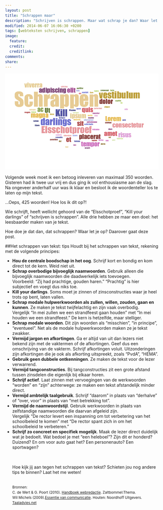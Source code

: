 ```yaml
---
layout: post
title: "Schrappen maar"
description: "Schrijven is schrappen. Maar wat schrap je dan? Waar let je op? Dat leer ik je in de blogpost van vandaag."
modified: 2014-06-07 16:06:30 +0200
tags: [webteksten schrijven, schrappen]
image:
  feature: 
  credit: 
  creditlink: 
comments: 
share: 
---
```

<img src="../images/schrappen.png" alt="Wordcloud met de woorden
schrappen, Elsschotproef en Kill your darlings" title= "Bron: www.jasondavies.com/wrdcloud">

Volgende week moet ik een betoog inleveren van maximaal 350 woorden. Gisteren had ik twee uur vrij en dus ging ik vol enthousiasme
aan de slag. Na ongeveer anderhalf uur was ik klaar en besloot ik de
woordenteller los te laten op mijn tekst.

...Oeps, 425 woorden! Hoe los ik dit op?! 

Wie schrijft, heeft wellicht gehoord van de “Elsschotproef”, “Kill your darlings” of “schrijven is schrappen”. Alle drie hebben ze maar
een doel: het leesbaarder maken van je tekst. 

Hoe doe je dat dan, dat schrappen? Waar let je op? 
Daarover gaat deze post.

##Het schrappen van tekst: tips
Houdt bij het schrappen van tekst, rekening met de volgende principes:  
<ul>
<li><strong>Hou de centrale boodschap in het oog</strong>. Schrijf kort en bondig en
kom direct tot de kern. Weid niet uit.</li>
<li><strong>Schrap overbodige bijvoeglijk naamwoorden</strong>. Gebruik alleen die
bijvoeglijk naamwoorden die daadwerkelijk iets toevoegen.</li>
Voorbeeld: “Zij had prachtige, gouden haren.” “Prachtig” is hier subjectief en voegt dus niks toe. 
<li><strong>Kill your darlings</strong>. Soms moet je zinnen of zinsconstructies waar je heel trots op bent, laten vallen.</li>
<li><strong>Schrap modale hulpwerkwoorden als zullen, willen, zouden, gaan en kunnen</strong>. Ze maken je tekst twijfelachtig en zijn vaak overbodig.</li>
Vergelijk “In mei zullen we een strandfeest gaan houden” met “In mei houden we een strandfeest.”
De kern is hetzelfde, maar stelliger.
<li><strong>Schrap modale woorden</strong>. Dit zijn woorden als “misschien”, “in principe”, “eventueel”. Net als de modale hulpwerkwoorden maken ze je
tekst zwakker.</li>
<li><strong>Vermijd jargon en afkortingen</strong>. Ga er altijd van uit dan lezers niet bekend zijn met de vaktermen of de afkortingen. Geef dus een
omschrijving van de vakterm. Schrijf afkortingen voluit. Uitzonderingen zijn afkortingen die je ook als afkorting uitspreekt, zoals “PvdA”, “HEMA”.</li>
<li><strong>Gebruik geen dubbele ontkenningen</strong>. Ze maken de tekst voor de lezer verwarrend.</li>
<li><strong>Vermijd tangconstructies</strong>. Bij tangconstructies
zit een grote afstand tussen zinsdelen die eigenlijk bij elkaar horen.</li>
<li><strong>Schrijf actief</strong>. Laat zinnen met vervoegingen van
de werkwoorden “worden” en “zijn” achterwege: ze maken een tekst afstandelijk minder direct.</li>
<li><strong>Vermijd ambtelijk taalgebruik</strong>. Schrijf “daarom” in plaats van
“derhalve” of “over, voor” in plaats van “met betrekking tot”.</li>
<li><strong>Vermijd de naamwoordstijl</strong>. Gebruik werkwoorden in plaats van
zelfstandige naamwoorden die daarvan afgeleid zijn.</li>
Vergelijk “De rector levert een inspanning om tot verbetering van het
schoolbeleid te komen” met “De rector spant zich in om het schoolbeleid te verbeteren.”
<li><strong>Schrijf zo concreet en specifiek mogelijk</strong>. Maak de lezer direct
  duidelijk wat je bedoelt. Wat bedoel je met “een heleboel”? Zijn dit
  er honderd? Duizend? En om voor auto gaat het? Een personenauto? Een
  sportwagen?</li>
  
<br><br>
Hoe kijk jij aan tegen het schrappen van tekst? Schieten jou nog andere tips te binnen? Laat het me weten!
<br><br>

<small>Bronnen:<br>
C. de Wert & G. Poort (2010). <a
href="http://www.bol.com/nl/p/handboek-webredactie/1001004009905814">Handboek
webredactie</a>.  Zaltbommel:Thema.<br>
Wil Michels (2009).<a
href="http://www.bol.com/nl/p/essentie-van-communicatie/1001004006475012/">Essentie
van communicatie</a>. Houten: Noordhoff Uitgevers.<br>
<a href="http://taaladvies.net/taal/advies/vraag/565/naamwoordstijl/">Taaladvies.net</a>
</small>





